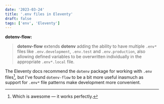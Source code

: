 ```yaml
---
date: '2023-03-24'
title: '.env files in Eleventy'
draft: false
tags: ['env', 'Eleventy']
---
```


**dotenv-flow:**

> **dotenv-flow** extends **dotenv** adding the ability to have multiple `.env*` files like `.env.development`, `.env.test` and `.env.production`, also allowing defined variables to be overwritten individually in the appropriate `.env*.local` file.

The Eleventy docs recommend the `dotenv` package for working with `.env` files[^1], but I've found `dotenv-flow` to be a bit more useful inasmuch as support for `.env*` file patterns make development more convenient.<!-- excerpt -->

[^1]: Which is awesome — it works perfectly.
